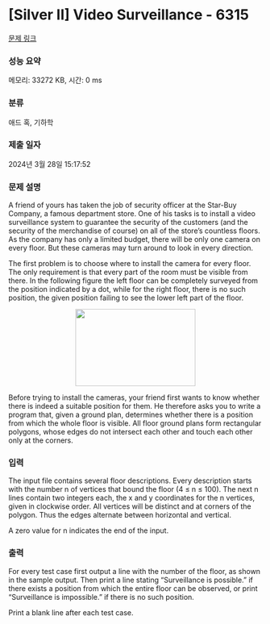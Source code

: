 # [Silver II] Video Surveillance - 6315 

[문제 링크](https://www.acmicpc.net/problem/6315) 

### 성능 요약

메모리: 33272 KB, 시간: 0 ms

### 분류

애드 혹, 기하학

### 제출 일자

2024년 3월 28일 15:17:52

### 문제 설명

<p>A friend of yours has taken the job of security officer at the Star-Buy Company, a famous department store. One of his tasks is to install a video surveillance system to guarantee the security of the customers (and the security of the merchandise of course) on all of the store’s countless floors. As the company has only a limited budget, there will be only one camera on every floor. But these cameras may turn around to look in every direction.</p>

<p>The first problem is to choose where to install the camera for every floor. The only requirement is that every part of the room must be visible from there. In the following figure the left floor can be completely surveyed from the position indicated by a dot, while for the right floor, there is no such position, the given position failing to see the lower left part of the floor.</p>

<p style="text-align: center;"><img alt="" src="https://www.acmicpc.net/upload/images2/cctv.png" style="height:153px; width:238px"></p>

<p>Before trying to install the cameras, your friend first wants to know whether there is indeed a suitable position for them. He therefore asks you to write a program that, given a ground plan, determines whether there is a position from which the whole floor is visible. All floor ground plans form rectangular polygons, whose edges do not intersect each other and touch each other only at the corners.</p>

### 입력 

 <p>The input file contains several floor descriptions. Every description starts with the number n of vertices that bound the floor (4 ≤ n ≤ 100). The next n lines contain two integers each, the x and y coordinates for the n vertices, given in clockwise order. All vertices will be distinct and at corners of the polygon. Thus the edges alternate between horizontal and vertical.</p>

<p>A zero value for n indicates the end of the input.</p>

### 출력 

 <p>For every test case first output a line with the number of the floor, as shown in the sample output. Then print a line stating “Surveillance is possible.” if there exists a position from which the entire floor can be observed, or print “Surveillance is impossible.” if there is no such position.</p>

<p>Print a blank line after each test case.</p>

